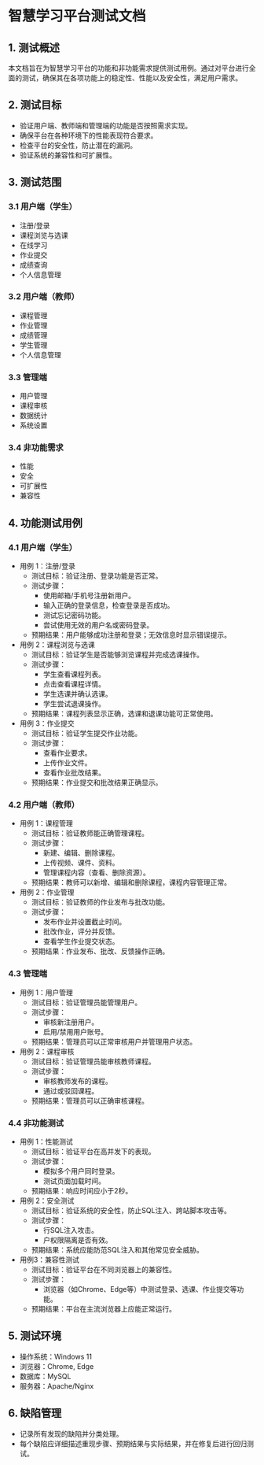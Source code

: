 #  智慧学习平台测试文档

## 1. 测试概述

本文档旨在为智慧学习平台的功能和非功能需求提供测试用例。通过对平台进行全面的测试，确保其在各项功能上的稳定性、性能以及安全性，满足用户需求。

## 2. 测试目标
- 验证用户端、教师端和管理端的功能是否按照需求实现。
- 确保平台在各种环境下的性能表现符合要求。
- 检查平台的安全性，防止潜在的漏洞。
- 验证系统的兼容性和可扩展性。

## 3. 测试范围
### 3.1 用户端（学生）
- 注册/登录
- 课程浏览与选课
- 在线学习
- 作业提交
- 成绩查询
- 个人信息管理  
### 3.2 用户端（教师）
- 课程管理
- 作业管理
- 成绩管理
- 学生管理
- 个人信息管理
### 3.3 管理端
- 用户管理
- 课程审核
- 数据统计
- 系统设置
### 3.4 非功能需求
- 性能
- 安全
- 可扩展性
- 兼容性

## 4. 功能测试用例
### 4.1 用户端（学生）
- 用例 1：注册/登录
	- 测试目标：验证注册、登录功能是否正常。
	- 测试步骤：
		- 使用邮箱/手机号注册新用户。
		- 输入正确的登录信息，检查登录是否成功。
		- 测试忘记密码功能。
		- 尝试使用无效的用户名或密码登录。
	- 预期结果：用户能够成功注册和登录；无效信息时显示错误提示。
- 用例 2：课程浏览与选课
	- 测试目标：验证学生是否能够浏览课程并完成选课操作。
	- 测试步骤：
		- 学生查看课程列表。
		- 点击查看课程详情。
		- 学生选课并确认选课。
		- 学生尝试退课操作。
	- 预期结果：课程列表显示正确，选课和退课功能可正常使用。
- 用例 3：作业提交
	- 测试目标：验证学生提交作业功能。
	- 测试步骤：
		- 查看作业要求。
		- 上传作业文件。
		- 查看作业批改结果。
	- 预期结果：作业提交和批改结果正确显示。
### 4.2 用户端（教师）
- 用例 1：课程管理
	- 测试目标：验证教师能正确管理课程。
	- 测试步骤：
		- 新建、编辑、删除课程。
		- 上传视频、课件、资料。
		- 管理课程内容（查看、删除资源）。
	- 预期结果：教师可以新增、编辑和删除课程，课程内容管理正常。
- 用例 2：作业管理
	- 测试目标：验证教师的作业发布与批改功能。
	- 测试步骤：
		- 发布作业并设置截止时间。
		- 批改作业，评分并反馈。
		- 查看学生作业提交状态。
	- 预期结果：作业发布、批改、反馈操作正确。
### 4.3 管理端
- 用例 1：用户管理
	- 测试目标：验证管理员能管理用户。
	- 测试步骤：
		- 审核新注册用户。
		- 启用/禁用用户账号。
	- 预期结果：管理员可以正常审核用户并管理用户状态。
- 用例 2：课程审核
	- 测试目标：验证管理员能审核教师课程。
	- 测试步骤：
		- 审核教师发布的课程。
		- 通过或驳回课程。
	- 预期结果：管理员可以正确审核课程。
### 4.4 非功能测试
- 用例 1：性能测试
	- 测试目标：验证平台在高并发下的表现。
	- 测试步骤：
		- 模拟多个用户同时登录。
		- 测试页面加载时间。
	- 预期结果：响应时间应小于2秒。
- 用例 2：安全测试
	- 测试目标：验证系统的安全性，防止SQL注入、跨站脚本攻击等。
	- 测试步骤：
		- 行SQL注入攻击。
		- 户权限隔离是否有效。
	- 预期结果：系统应能防范SQL注入和其他常见安全威胁。
- 用例3：兼容性测试
	- 测试目标：验证平台在不同浏览器上的兼容性。
	- 测试步骤：
		- 浏览器（如Chrome、Edge等）中测试登录、选课、作业提交等功能。
	- 预期结果：平台在主流浏览器上应能正常运行。

## 5. 测试环境
- 操作系统：Windows 11
- 浏览器：Chrome, Edge
- 数据库：MySQL
- 服务器：Apache/Nginx

## 6. 缺陷管理
- 记录所有发现的缺陷并分类处理。
- 每个缺陷应详细描述重现步骤、预期结果与实际结果，并在修复后进行回归测试。